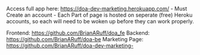 Access full app here: https://doa-dev-marketing.herokuapp.com/ - Must Create an account - Each Part of page is hosted on seperate (free) Heroku accounts, so each will need to be woken up before they can work properly.

Frontend: https://github.com/BrianARuff/doa_fe
Backend: https://github.com/BrianARuff/doa-be
Marketing Page: https://github.com/BrianARuff/doa-dev-marketing-
